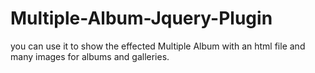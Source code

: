 # Multiple-Album-Jquery-Plugin
you can use it to show the effected Multiple Album with an html file and many images for albums and galleries.
